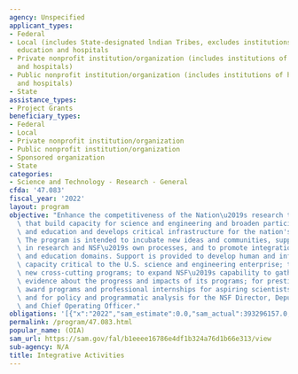 ```yaml
---
agency: Unspecified
applicant_types:
- Federal
- Local (includes State-designated lndian Tribes, excludes institutions of higher
  education and hospitals
- Private nonprofit institution/organization (includes institutions of higher education
  and hospitals)
- Public nonprofit institution/organization (includes institutions of higher education
  and hospitals)
- State
assistance_types:
- Project Grants
beneficiary_types:
- Federal
- Local
- Private nonprofit institution/organization
- Public nonprofit institution/organization
- Sponsored organization
- State
categories:
- Science and Technology - Research - General
cfda: '47.083'
fiscal_year: '2022'
layout: program
objective: "Enhance the competitiveness of the Nation\u2019s research through activities\
  \ that build capacity for science and engineering and broaden participation in research\
  \ and education and develops critical infrastructure for the nation's STEM enterprise.\
  \ The program is intended to incubate new ideas and communities, support innovation\
  \ in research and NSF\u2019s own processes, and to promote integration across research\
  \ and education domains. Support is provided to develop human and infrastructure\
  \ capacity critical to the U.S. science and engineering enterprise; to catalyze\
  \ new cross-cutting programs; to expand NSF\u2019s capability to gather and use\
  \ evidence about the progress and impacts of its programs; for prestigious honorary\
  \ award programs and professional internships for aspiring scientists and engineers;\
  \ and for policy and programmatic analysis for the NSF Director, Deputy Director,\
  \ and Chief Operating Officer."
obligations: '[{"x":"2022","sam_estimate":0.0,"sam_actual":393296157.0,"usa_spending_actual":389595313.0},{"x":"2023","sam_estimate":547030000.0,"sam_actual":0.0,"usa_spending_actual":131975618.0},{"x":"2024","sam_estimate":646370000.0,"sam_actual":0.0,"usa_spending_actual":0.0}]'
permalink: /program/47.083.html
popular_name: (OIA)
sam_url: https://sam.gov/fal/b1eeee16786e4df1b324a76d1b66e313/view
sub-agency: N/A
title: Integrative Activities
---
```

